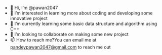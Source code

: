 - 👋 Hi, I’m @pawan2047
- 👀 I’m interested in learning more about coding and developing some innovative project 
- 🌱 I’m currently learning some basic data structure and algorithm using C++
- 💞️ I’m looking to collaborate on making some new project
- 📫 How to reach me?You can email me at pandeypawan2047@gmail.com to reach me out

<!---
pawan2047/pawan2047 is a ✨ special ✨ repository because its `README.md` (this file) appears on your GitHub profile.
You can click the Preview link to take a look at your changes.
--->
